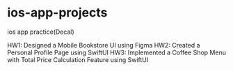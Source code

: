 # ios-app-projects
ios app practice(Decal)

HW1: Designed a Mobile Bookstore UI using Figma
HW2: Created a Personal Profile Page using SwiftUI
HW3: Implemented a Coffee Shop Menu with Total Price Calculation Feature using SwiftUI
